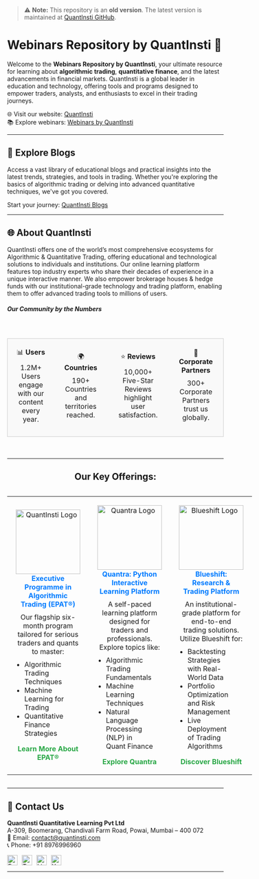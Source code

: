 > ⚠ **Note:** This repository is an **old version**. The latest version is maintained at [QuantInsti GitHub](https://github.com/QuantInsti).

# Webinars Repository by QuantInsti 🎥

Welcome to the **Webinars Repository by QuantInsti**, your ultimate resource for learning about **algorithmic trading**, **quantitative finance**, and the latest advancements in financial markets. QuantInsti is a global leader in education and technology, offering tools and programs designed to empower traders, analysts, and enthusiasts to excel in their trading journeys.

🌐 Visit our website: [QuantInsti](https://www.quantinsti.com)  
📚 Explore webinars: [Webinars by QuantInsti](https://blog.quantinsti.com/tag/webinars/)

---

## 📖 Explore Blogs

Access a vast library of educational blogs and practical insights into the latest trends, strategies, and tools in trading. Whether you're exploring the basics of algorithmic trading or delving into advanced quantitative techniques, we've got you covered.  

Start your journey: [QuantInsti Blogs](https://blog.quantinsti.com/tag/webinars/)

---


## 🌐 About QuantInsti

QuantInsti offers one of the world’s most comprehensive ecosystems for Algorithmic & Quantitative Trading, offering educational and technological solutions to individuals and institutions. Our online learning platform features top industry experts who share their decades of experience in a unique interactive manner. We also empower brokerage houses & hedge funds with our institutional-grade technology and trading platform, enabling them to offer advanced trading tools to millions of users.  

##### **Our Community by the Numbers**
<div style="display: inline-block; text-align: center; width: 100%; margin: 20px auto;">
  <table style="border-collapse: collapse; width: 100%; text-align: center;">
    <tr style="background-color: #f9f9f9; border: 1px solid #ccc;">
      <td align="center" style="padding: 20px;">
        📊 <strong>Users</strong>
        <br>
        <p style="margin: 10px 0;">1.2M+ Users engage with our content every year.</p>
      </td>
      <td align="center" style="padding: 20px;">
        🌍 <strong>Countries</strong>
        <br>
        <p style="margin: 10px 0;">190+ Countries and territories reached.</p>
      </td>
      <td align="center" style="padding: 20px;">
        ⭐ <strong>Reviews</strong>
        <br>
        <p style="margin: 10px 0;">10,000+ Five-Star Reviews highlight user satisfaction.</p>
      </td>
      <td align="center" style="padding: 20px;">
        🤝 <strong>Corporate Partners</strong>
        <br>
        <p style="margin: 10px 0;">300+ Corporate Partners trust us globally.</p>
      </td>
    </tr>
  </table>
</div>


---


<div align="center">
  <h2>Our Key Offerings:</h2>
  <div style="display: inline-block; text-align: center;">
    <table>
      <tr>
        <!-- EPAT -->
        <td align="center" style="padding: 20px; text-align: center;">
          <img src="https://dt99qig9iutro.cloudfront.net/production/images/header-logo-green.png" alt="QuantInsti Logo" width="150"/>
          <br>
          <a href="https://www.quantinsti.com/epat" style="font-weight: bold; text-decoration: none; color: #007BFF;">Executive Programme in Algorithmic Trading (EPAT®)</a>
          <br>
          <p style="margin: 10px 0; text-align: center;">
            Our flagship six-month program tailored for serious traders and quants to master:
            <ul style="text-align: left; margin: 10px auto; padding: 0 20px;">
              <li>Algorithmic Trading Techniques</li>
              <li>Machine Learning for Trading</li>
              <li>Quantitative Finance Strategies</li>
            </ul>
          </p>
          <a href="https://www.quantinsti.com/epat" style="text-decoration: none; color: #28a745; font-weight: bold;">Learn More About EPAT®</a>
        </td>
        <!-- Quantra -->
        <td align="center" style="padding: 20px; text-align: center;">
          <img src="https://quantra.quantinsti.com/images/img_logo.svg" alt="Quantra Logo" width="150"/>
          <br>
          <a href="https://quantra.quantinsti.com/" style="font-weight: bold; text-decoration: none; color: #007BFF;">Quantra: Python Interactive Learning Platform</a>
          <br>
          <p style="margin: 10px 0; text-align: center;">
            A self-paced learning platform designed for traders and professionals. Explore topics like:
            <ul style="text-align: left; margin: 10px auto; padding: 0 20px;">
              <li>Algorithmic Trading Fundamentals</li>
              <li>Machine Learning Techniques</li>
              <li>Natural Language Processing (NLP) in Quant Finance</li>
            </ul>
          </p>
          <a href="https://quantra.quantinsti.com/" style="text-decoration: none; color: #28a745; font-weight: bold;">Explore Quantra</a>
        </td>
        <!-- Blueshift -->
        <td align="center" style="padding: 20px; text-align: center;">
          <img src="https://www.quantinsti.com/images/blueshift/blueshift-logo.png" alt="Blueshift Logo" width="150"/>
          <br>
          <a href="https://blueshift.quantinsti.com/" style="font-weight: bold; text-decoration: none; color: #007BFF;">Blueshift: Research & Trading Platform</a>
          <br>
          <p style="margin: 10px 0; text-align: center;">
            An institutional-grade platform for end-to-end trading solutions. Utilize Blueshift for:
            <ul style="text-align: left; margin: 10px auto; padding: 0 20px;">
              <li>Backtesting Strategies with Real-World Data</li>
              <li>Portfolio Optimization and Risk Management</li>
              <li>Live Deployment of Trading Algorithms</li>
            </ul>
          </p>
          <a href="https://blueshift.quantinsti.com/" style="text-decoration: none; color: #28a745; font-weight: bold;">Discover Blueshift</a>
        </td>
      </tr>
    </table>
  </div>
</div>

---



## 📩 Contact Us

**QuantInsti Quantitative Learning Pvt Ltd**  
A-309, Boomerang, Chandivali Farm Road, Powai, Mumbai – 400 072  
📧 Email: [contact@quantinsti.com](mailto:contact@quantinsti.com)  
📞 Phone: +91 8976996960  

<div style="display: flex; gap: 10px;">
  <a href="https://www.facebook.com/quantinsti">
    <img width="24" src="https://user-images.githubusercontent.com/16116886/40958262-42153650-68b6-11e8-860e-d79237a89247.png" alt="Facebook"/>
  </a>
  <a href="https://twitter.com/quantinsti/">
    <img width="24" src="https://user-images.githubusercontent.com/16116886/40958261-41ee1d0e-68b6-11e8-8d65-c07c52758aee.png" alt="Twitter"/>
  </a>
  <a href="https://www.linkedin.com/company/quantinsti">
    <img width="24" src="https://user-images.githubusercontent.com/16116886/40958260-41c596a4-68b6-11e8-9bef-1420ea381b26.png" alt="LinkedIn"/>
  </a>
  <a href="https://www.youtube.com/user/quantinsti">
    <img width="24" src="https://user-images.githubusercontent.com/16116886/40958257-415647ea-68b6-11e8-892d-8a1425e79e58.png" alt="YouTube"/>
  </a>
</div>


---
